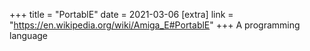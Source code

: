 +++
title = "PortablE"
date = 2021-03-06
[extra]
link = "https://en.wikipedia.org/wiki/Amiga_E#PortablE"
+++
A programming language

